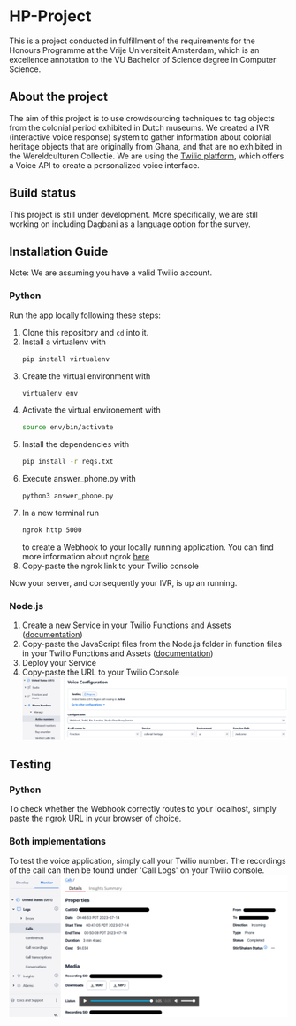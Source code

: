 # HP-Project
This is a project conducted in fulfillment of the requirements for the Honours Programme at the Vrije Universiteit Amsterdam, which is an excellence annotation to the VU Bachelor of Science degree in Computer Science.

## About the project
The aim of this project is to use crowdsourcing techniques to tag objects from the colonial period exhibited in Dutch museums.
We created a IVR (interactive voice response) system to gather information about colonial heritage objects that are originally from Ghana, and that are no exhibited in the Wereldculturen Collectie. We are using the [Twilio platform](https://www.twilio.com/en-us), which offers a Voice API to create a personalized voice interface.

## Build status
This project is still under development. More specifically, we are still working on including Dagbani as a language option for the survey. 

## Installation Guide

Note: We are assuming you have a valid Twilio account.

### Python
Run the app locally following these steps:

  1. Clone this repository and `cd` into it.
  2. Install a virtualenv with
     ``` bash
     pip install virtualenv
     ```
  4. Create the virtual environment with
     ```bash
     virtualenv env
     ```
  6. Activate the virtual environement with
     ```bash
     source env/bin/activate
     ```
  8. Install the dependencies with
     ```bash
     pip install -r reqs.txt
     ```
  9. Execute answer_phone.py with
     ```bash
     python3 answer_phone.py
     ```
  10. In a new terminal run
      ```bash
      ngrok http 5000
      ```
      to create a Webhook to your locally running application. You can find more information about ngrok [here](https://ngrok.com/)
  11. Copy-paste the ngrok link to your Twilio console

Now your server, and consequently your IVR, is up an running. 

### Node.js
   1. Create a new Service in your Twilio Functions and Assets ([documentation](https://www.twilio.com/docs/serverless/functions-assets/functions/create-service))
   2. Copy-paste the JavaScript files from the Node.js folder in function files in your Twilio Functions and Assets ([documentation](https://www.twilio.com/docs/serverless/functions-assets/functions))
   3. Deploy your Service
   4. Copy-paste the URL to your Twilio Console ![Screenshot Twilio Voice Configuration](/Screenshots/Voice_Configuration.png)

## Testing
### Python
To check whether the Webhook correctly routes to your localhost, simply paste the ngrok URL in your browser of choice.

### Both implementations
To test the voice application, simply call your Twilio number. The recordings of the call can then be found under 'Call Logs' on your Twilio console.
![Screenshot Twilio Call Details](/Screenshots/Call_Details.png)
